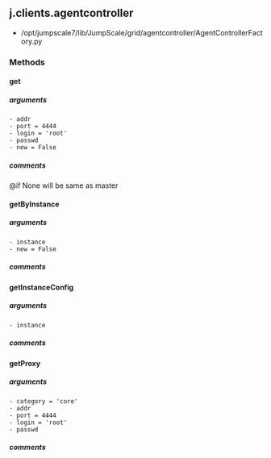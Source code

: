 ## j.clients.agentcontroller

- /opt/jumpscale7/lib/JumpScale/grid/agentcontroller/AgentControllerFactory.py

### Methods

#### get 
##### arguments

    - addr
    - port = 4444
    - login = 'root'
    - passwd
    - new = False

##### comments

@if None will be same as master

#### getByInstance 
##### arguments

    - instance
    - new = False

##### comments

#### getInstanceConfig 
##### arguments

    - instance

##### comments

#### getProxy 
##### arguments

    - category = 'core'
    - addr
    - port = 4444
    - login = 'root'
    - passwd

##### comments

